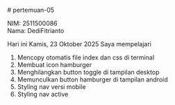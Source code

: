 # pertemuan-05

NIM: 2511500086<br>
Nama: DediFitrianto<br>

Hari ini Kamis, 23 Oktober 2025 Saya mempelajari
<ol>
    <li>Mencopy otomatis file index dan css di terminal</li>
    <li>Membuat icon hamburger</li>
    <li>Menghilangkan button toggle di tampilan desktop</li>
    <li>Memunculkan button hamburger di tampilan android</li>
    <li>Styling nav versi mobile</li>
    <li>Styling nav active</li>
</ol>